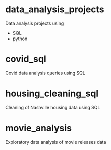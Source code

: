 # data_analysis_projects
Data analysis projects using 
  - SQL
  - python
  
# covid_sql
Covid data analysis queries using SQL

# housing_cleaning_sql
Cleaning of Nashville housing data using SQL

# movie_analysis
Exploratory data analysis of movie releases data
